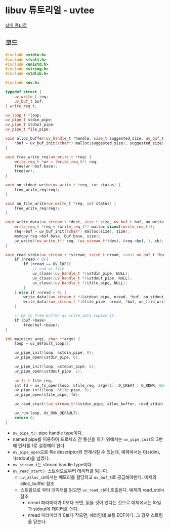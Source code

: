 
# libuv 튜토리얼 - uvtee

[상위 폴더로](index.md)

## 코드

```c++
#include <stdio.h>
#include <fcntl.h>
#include <unistd.h>
#include <string.h>
#include <stdlib.h>

#include <uv.h>

typedef struct {
    uv_write_t req;
    uv_buf_t buf;
} write_req_t;

uv_loop_t *loop;
uv_pipe_t stdin_pipe;
uv_pipe_t stdout_pipe;
uv_pipe_t file_pipe;

void alloc_buffer(uv_handle_t *handle, size_t suggested_size, uv_buf_t *buf) {
    *buf = uv_buf_init((char*) malloc(suggested_size), suggested_size);
}

void free_write_req(uv_write_t *req) {
    write_req_t *wr = (write_req_t*) req;
    free(wr->buf.base);
    free(wr);
}

void on_stdout_write(uv_write_t *req, int status) {
    free_write_req(req);
}

void on_file_write(uv_write_t *req, int status) {
    free_write_req(req);
}

void write_data(uv_stream_t *dest, size_t size, uv_buf_t buf, uv_write_cb cb) {
    write_req_t *req = (write_req_t*) malloc(sizeof(write_req_t));
    req->buf = uv_buf_init((char*) malloc(size), size);
    memcpy(req->buf.base, buf.base, size);
    uv_write((uv_write_t*) req, (uv_stream_t*)dest, &req->buf, 1, cb);
}

void read_stdin(uv_stream_t *stream, ssize_t nread, const uv_buf_t *buf) {
    if (nread < 0){
        if (nread == UV_EOF){
            // end of file
            uv_close((uv_handle_t *)&stdin_pipe, NULL);
            uv_close((uv_handle_t *)&stdout_pipe, NULL);
            uv_close((uv_handle_t *)&file_pipe, NULL);
        }
    } else if (nread > 0) {
        write_data((uv_stream_t *)&stdout_pipe, nread, *buf, on_stdout_write);
        write_data((uv_stream_t *)&file_pipe, nread, *buf, on_file_write);
    }

    // OK to free buffer as write_data copies it.
    if (buf->base)
        free(buf->base);
}

int main(int argc, char **argv) {
    loop = uv_default_loop();

    uv_pipe_init(loop, &stdin_pipe, 0);
    uv_pipe_open(&stdin_pipe, 0);

    uv_pipe_init(loop, &stdout_pipe, 0);
    uv_pipe_open(&stdout_pipe, 1);
    
    uv_fs_t file_req;
    int fd = uv_fs_open(loop, &file_req, argv[1], O_CREAT | O_RDWR, 0644, NULL);
    uv_pipe_init(loop, &file_pipe, 0);
    uv_pipe_open(&file_pipe, fd);

    uv_read_start((uv_stream_t*)&stdin_pipe, alloc_buffer, read_stdin);

    uv_run(loop, UV_RUN_DEFAULT);
    return 0;
}
```

- `uv_pipe_t`는 pipe handle type이다.
- named pipe를 이용하여 프로세스 간 통신을 하기 위해서는 `uv_pipe_init`의 3번째 인자를 1로 설정해야 한다.
- `uv_pipe_open`으로 file descriptor와 연계시킬 수 있는데, 예제에서는 0(stdin), 1(stdout)을 넘겼다.
- `uv_stream_t`는 stream handle type이다.
- `uv_read_start`는 스트림으로부터 데이터를 읽는다.
  - `uv_alloc_cb`에서는 메모리를 할당하고 `uv_buf_t`로 공급해야한다. 예제의 alloc_buffer 참조
  - 스트림으로 부터 데이터를 읽으면 `uv_read_cb`이 호출된다. 예제의 read_stdin 참조
    - nread 파라미터가 0보다 크면, 읽을 것이 있다는 것으로 예제에서는 파일과 stdout에 데이터를 쓴다.
    - nread 파라미터가 0보다 작으면, 에러인데 보통 EOF이다. 그 경우 스트림을 닫는다.
